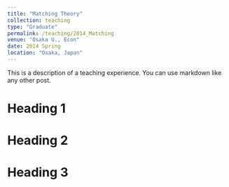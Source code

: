 ```yaml
---
title: "Matching Theory"
collection: teaching
type: "Graduate"
permalink: /teaching/2014_Matching
venue: "Osaka U., Econ"
date: 2014 Spring
location: "Osaka, Japan"
---
```


This is a description of a teaching experience. You can use markdown like any other post.

Heading 1
======

Heading 2
======

Heading 3
======
